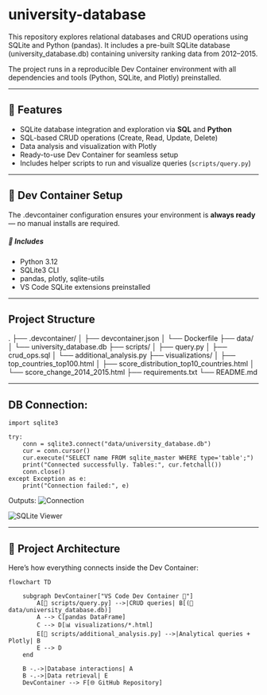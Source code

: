 # university-database
This repository explores relational databases and CRUD operations using SQLite and Python (pandas). It includes a pre-built SQLite database (university_database.db) containing university ranking data from 2012–2015.

The project runs in a reproducible Dev Container environment with all dependencies and tools (Python, SQLite, and Plotly) preinstalled.

---

## 🚀 Features

- SQLite database integration and exploration via **SQL** and **Python**
- SQL-based CRUD operations (Create, Read, Update, Delete)
- Data analysis and visualization with Plotly
- Ready-to-use Dev Container for seamless setup
- Includes helper scripts to run and visualize queries (`scripts/query.py`)

---

## 🧩 Dev Container Setup

The .devcontainer configuration ensures your environment is **always ready** — no manual installs are required.
##### 🔧 Includes
- Python 3.12
- SQLite3 CLI
- pandas, plotly, sqlite-utils
- VS Code SQLite extensions preinstalled

---

## Project Structure

.
├── .devcontainer/
│   ├── devcontainer.json
│   └── Dockerfile
├── data/
│   └── university_database.db
├── scripts/
│   ├── query.py
│   ├── crud_ops.sql
│   └── additional_analysis.py
├── visualizations/
│   ├── top_countries_top100.html
│   ├── score_distribution_top10_countries.html
│   └── score_change_2014_2015.html
├── requirements.txt
└── README.md

---

## DB Connection:

```
import sqlite3

try:
    conn = sqlite3.connect("data/university_database.db")
    cur = conn.cursor()
    cur.execute("SELECT name FROM sqlite_master WHERE type='table';")
    print("Connected successfully. Tables:", cur.fetchall())
    conn.close()
except Exception as e:
    print("Connection failed:", e)

```
Outputs:
![Connection](<Screenshot 2025-10-06 at 4.53.46 PM.png>)

![SQLite Viewer](<Screenshot 2025-10-06 at 4.57.12 PM.png>)

---

## 🧱 Project Architecture

Here’s how everything connects inside the Dev Container:

```mermaid
flowchart TD

    subgraph DevContainer["VS Code Dev Container 🐳"]
        A[📜 scripts/query.py] -->|CRUD queries| B[(💾 data/university_database.db)]
        A --> C[pandas DataFrame]
        C --> D[📊 visualizations/*.html]
        E[📜 scripts/additional_analysis.py] -->|Analytical queries + Plotly| B
        E --> D
    end

    B -.->|Database interactions| A
    B -.->|Data retrieval| E
    DevContainer --> F[🌐 GitHub Repository]
